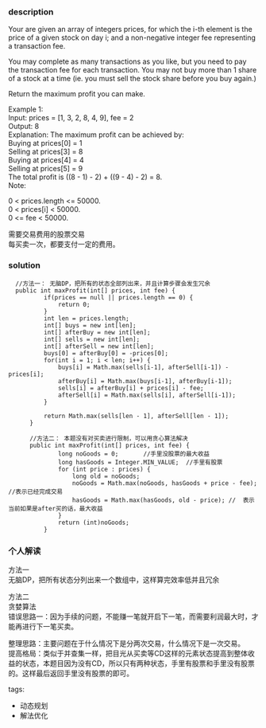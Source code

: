 ### description    
  Your are given an array of integers prices, for which the i-th element is the price of a given stock on day i; and a non-negative integer fee representing a transaction fee.  
    
  You may complete as many transactions as you like, but you need to pay the transaction fee for each transaction. You may not buy more than 1 share of a stock at a time (ie. you must sell the stock share before you buy again.)  
    
  Return the maximum profit you can make.  
    
  Example 1:  
  Input: prices = [1, 3, 2, 8, 4, 9], fee = 2  
  Output: 8  
  Explanation: The maximum profit can be achieved by:  
  Buying at prices[0] = 1  
  Selling at prices[3] = 8  
  Buying at prices[4] = 4  
  Selling at prices[5] = 9  
  The total profit is ((8 - 1) - 2) + ((9 - 4) - 2) = 8.  
  Note:  
    
  0 < prices.length <= 50000.  
  0 < prices[i] < 50000.  
  0 <= fee < 50000.  
    
  需要交易费用的股票交易  
  每买卖一次，都要支付一定的费用。  
### solution    
```    
  //方法一： 无脑DP，把所有的状态全部列出来，并且计算步骤会发生冗余  
  public int maxProfit(int[] prices, int fee) {  
          if(prices == null || prices.length == 0) {  
              return 0;  
          }  
          int len = prices.length;  
          int[] buys = new int[len];  
          int[] afterBuy = new int[len];  
          int[] sells = new int[len];  
          int[] afterSell = new int[len];  
          buys[0] = afterBuy[0] = -prices[0];  
          for(int i = 1; i < len; i++) {  
              buys[i] = Math.max(sells[i-1], afterSell[i-1]) - prices[i];  
              afterBuy[i] = Math.max(buys[i-1], afterBuy[i-1]);  
              sells[i] = afterBuy[i] + prices[i] - fee;  
              afterSell[i] = Math.max(sells[i], afterSell[i-1]);  
          }  
    
          return Math.max(sells[len - 1], afterSell[len - 1]);  
      }  
        
      //方法二： 本题没有对买卖进行限制，可以用贪心算法解决  
      public int maxProfit(int[] prices, int fee) {  
              long noGoods = 0;       //手里没股票的最大收益  
              long hasGoods = Integer.MIN_VALUE;  //手里有股票  
              for (int price : prices) {  
                  long old = noGoods;  
                  noGoods = Math.max(noGoods, hasGoods + price - fee);   //表示已经完成交易  
                  hasGoods = Math.max(hasGoods, old - price); //  表示当前如果是after买的话，最大收益  
              }  
              return (int)noGoods;  
          }  
```    
    
### 个人解读    
  方法一  
  无脑DP，把所有状态分列出来一个数组中，这样算完效率低并且冗余  
    
  方法二  
  贪婪算法  
  错误思路一：因为手续的问题，不能赚一笔就开启下一笔，而需要利润最大时，才能再进行下一笔买卖。  
    
  整理思路：主要问题在于什么情况下是分两次交易，什么情况下是一次交易。  
  提高格局：类似于并查集一样，把目光从买卖等CD这样的元素状态提高到整体收益的状态，本题目因为没有CD，所以只有两种状态，手里有股票和手里没有股票的。这样最后返回手里没有股票的即可。  
    
    
tags:    
  -  动态规划  
  -  解法优化  
